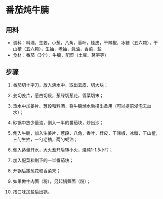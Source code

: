 # 番茄炖牛腩

## 用料

- 调料：料酒，生姜，小葱，八角，香叶，桂皮，干辣椒，冰糖（五六颗），干山楂（五六颗），生抽，老抽，蚝油，香菜，盐
- 食材：番茄（3个），牛腩，配菜（土豆、莴笋等）

## 步骤 

1. 番茄切十字刀，放入沸水中，取出去皮、切大块；

2. 姜切姜片，葱白切段，葱绿切葱花，香菜切末；

3. 热水中加姜片、葱段和料酒，将牛腩焯水后捞出备用（可以提前浸泡去血水）；

4. 砂锅中放少量油，倒入一半的番茄块，炒出沙；

5. 倒入牛腩，加入生姜片，葱段，八角，香叶，桂皮，干辣椒，冰糖，干山楂，三勺生抽，一勺老抽，两勺蚝油；

6. 倒入适量开水，大火煮开后转小火，煨炖1-1.5小时；

7. 加入配菜和剩下的一半番茄块；

8. 开锅后撒葱花和香菜末；

9. 如果做牛肉面（粉），另起锅煮面（粉）；

10. 按口味加盐后出锅。
